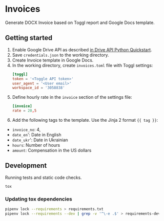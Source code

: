 # Invoices

Generate DOCX Invoice based on Toggl report and Google Docs template.

## Getting started
1) Enable Google Drive API as described 
[in Drive API Python Quickstart](https://developers.google.com/drive/api/v3/quickstart/python).
1) Save `credentials.json` to the working directory.
1) Create Invoice template in Google Docs.
1) In the working directory, create `invoices.toml` file with Toggl settings:
    ```toml
    [toggl]
    token = '<Toggle API token>'
    user_agent = '<User email>'
    workspace_id = '3058838'
    ```
1) Define hourly rate in the `invoice` section of the settings file: 
    ```toml
    [invoice]
    rate = 20,5
    ```
1) Add the following tags to the template. Use the Jinja 2 format `{{ tag }}`: 
  * `invoice_no`: 4,
  * `date_en`': Date in English
  * `date_ukr`': Date in Ukrainian
  * `hours`: Number of hours
  * `amount`: Compensation in the US dollars  

## Development
Running tests and static code checks.
```bash
tox
``` 

### Updating tox dependencies
```bash
pipenv lock --requirements > requirements.txt
pipenv lock --requirements --dev | grep -v '^\-e .$' > requirements-dev.txt
```  